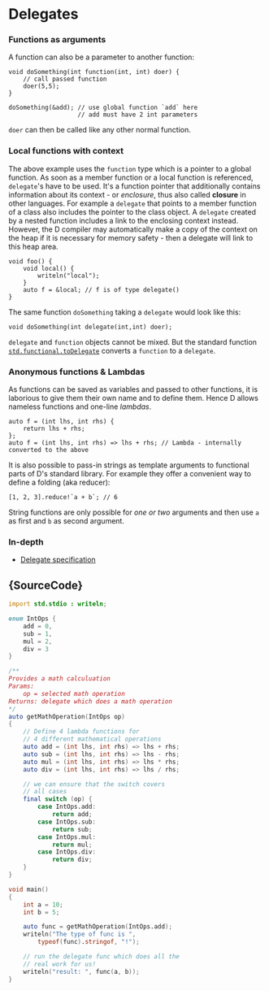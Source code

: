 # Delegates

### Functions as arguments

A function can also be a parameter to another function:

    void doSomething(int function(int, int) doer) {
        // call passed function
        doer(5,5);
    }

    doSomething(&add); // use global function `add` here
                       // add must have 2 int parameters

`doer` can then be called like any other normal function.

### Local functions with context

The above example uses the `function` type which is
a pointer to a global function. As soon as a member
function or a local function is referenced, `delegate`'s
have to be used. It's a function pointer
that additionally contains information about its
context - or *enclosure*, thus also called **closure**
in other languages. For example a `delegate`
that points to a member function of a class also includes
the pointer to the class object. A `delegate` created by
a nested function includes a link to the enclosing context
instead. However, the D compiler may automatically make a copy of
the context on the heap if it is necessary for memory safety -
then a delegate will link to this heap area.

    void foo() {
        void local() {
            writeln("local");
        }
        auto f = &local; // f is of type delegate()
    }

The same function `doSomething` taking a `delegate`
would look like this:

    void doSomething(int delegate(int,int) doer);

`delegate` and `function` objects cannot be mixed. But the
standard function
[`std.functional.toDelegate`](https://dlang.org/phobos/std_functional.html#.toDelegate)
converts a `function` to a `delegate`.

### Anonymous functions & Lambdas

As functions can be saved as variables and passed to other functions,
it is laborious to give them their own name and to define them. Hence D allows
nameless functions and one-line _lambdas_.

    auto f = (int lhs, int rhs) {
        return lhs + rhs;
    };
    auto f = (int lhs, int rhs) => lhs + rhs; // Lambda - internally converted to the above

It is also possible to pass-in strings as template arguments to functional parts
of D's standard library. For example they offer a convenient way
to define a folding (aka reducer):

    [1, 2, 3].reduce!`a + b`; // 6

String functions are only possible for _one or two_ arguments and then use `a`
as first and `b` as second argument.

### In-depth

- [Delegate specification](https://dlang.org/spec/function.html#closures)

## {SourceCode}

```d
import std.stdio : writeln;

enum IntOps {
    add = 0,
    sub = 1,
    mul = 2,
    div = 3
}

/**
Provides a math calculuation
Params:
    op = selected math operation
Returns: delegate which does a math operation
*/
auto getMathOperation(IntOps op)
{
    // Define 4 lambda functions for
    // 4 different mathematical operations
    auto add = (int lhs, int rhs) => lhs + rhs;
    auto sub = (int lhs, int rhs) => lhs - rhs;
    auto mul = (int lhs, int rhs) => lhs * rhs;
    auto div = (int lhs, int rhs) => lhs / rhs;

    // we can ensure that the switch covers
    // all cases
    final switch (op) {
        case IntOps.add:
            return add;
        case IntOps.sub:
            return sub;
        case IntOps.mul:
            return mul;
        case IntOps.div:
            return div;
    }
}

void main()
{
    int a = 10;
    int b = 5;

    auto func = getMathOperation(IntOps.add);
    writeln("The type of func is ",
        typeof(func).stringof, "!");

    // run the delegate func which does all the
    // real work for us!
    writeln("result: ", func(a, b));
}
```
